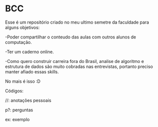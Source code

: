 # BCC
Esse é um repositório criado no meu ultimo semetre da faculdade para alguns objetivos:

-Poder compartilhar o conteudo das aulas com outros alunos de computação.

-Ter um caderno online.

-Como quero construir carreira fora do Brasil, analise de algoritmo e estrutura de dados são muito cobradas nas entrevistas, portanto preciso manter afiado essas skills.

No mais é isso :D

Códigos:

 //: anotações pessoais

 p?: perguntas
 
 ex: exemplo